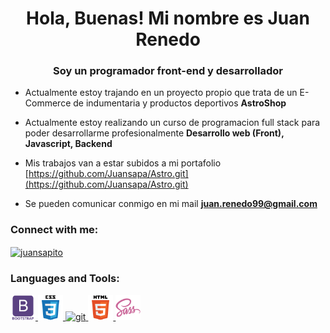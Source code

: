 <h1 align="center">Hola, Buenas! Mi nombre es Juan Renedo</h1>
<h3 align="center">Soy un programador front-end y desarrollador</h3>

- Actualmente estoy trajando en un proyecto propio que trata de un E-Commerce de indumentaria y productos deportivos **AstroShop**

- Actualmente estoy realizando un curso de programacion full stack para poder desarrollarme profesionalmente **Desarrollo web (Front), Javascript, Backend**

- Mis trabajos van a estar subidos a mi portafolio [https://github.com/Juansapa/Astro.git](https://github.com/Juansapa/Astro.git)

- Se pueden comunicar conmigo en mi mail **juan.renedo99@gmail.com**

<h3 align="left">Connect with me:</h3>
<p align="left">
<a href="https://twitter.com/juansapito" target="blank"><img align="center" src="https://raw.githubusercontent.com/rahuldkjain/github-profile-readme-generator/master/src/images/icons/Social/twitter.svg" alt="juansapito" height="30" width="40" /></a>
</p>

<h3 align="left">Languages and Tools:</h3>
<p align="left"> <a href="https://getbootstrap.com" target="_blank" rel="noreferrer"> <img src="https://raw.githubusercontent.com/devicons/devicon/master/icons/bootstrap/bootstrap-plain-wordmark.svg" alt="bootstrap" width="40" height="40"/> </a> <a href="https://www.w3schools.com/css/" target="_blank" rel="noreferrer"> <img src="https://raw.githubusercontent.com/devicons/devicon/master/icons/css3/css3-original-wordmark.svg" alt="css3" width="40" height="40"/> </a> <a href="https://git-scm.com/" target="_blank" rel="noreferrer"> <img src="https://www.vectorlogo.zone/logos/git-scm/git-scm-icon.svg" alt="git" width="40" height="40"/> </a> <a href="https://www.w3.org/html/" target="_blank" rel="noreferrer"> <img src="https://raw.githubusercontent.com/devicons/devicon/master/icons/html5/html5-original-wordmark.svg" alt="html5" width="40" height="40"/> </a> <a href="https://sass-lang.com" target="_blank" rel="noreferrer"> <img src="https://raw.githubusercontent.com/devicons/devicon/master/icons/sass/sass-original.svg" alt="sass" width="40" height="40"/> </a> </p>

